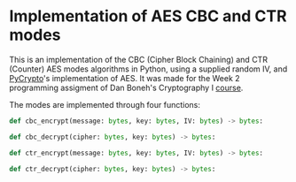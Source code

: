 # Implementation of AES CBC and CTR modes
This is an implementation of the CBC (Cipher Block Chaining) and CTR (Counter) AES modes algorithms in Python, using a supplied random IV, and [PyCrypto](https://github.com/dlitz/pycrypto)'s implementation of AES. It was made for the Week 2 programming assigment of Dan Boneh's Cryptography I [course](https://www.coursera.org/learn/crypto). 

The modes are implemented through four functions:
```python
def cbc_encrypt(message: bytes, key: bytes, IV: bytes) -> bytes:
 ```
```python
def cbc_decrypt(cipher: bytes, key: bytes) -> bytes:
```
```python
def ctr_encrypt(message: bytes, key: bytes, IV: bytes) -> bytes:
```
```python
def ctr_decrypt(cipher: bytes, key: bytes) -> bytes:
```